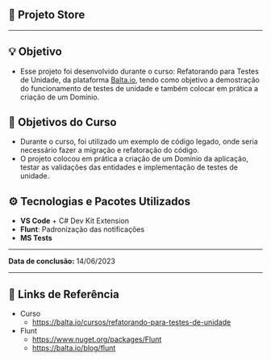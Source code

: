 ## 🏪 **Projeto Store**
---
## 💡 Objetivo
- Esse projeto foi desenvolvido durante o curso: Refatorando para Testes de Unidade, da plataforma [Balta.io](https//balta.io), tendo como objetivo a demostração do funcionamento de testes de unidade e também colocar em prática a criação de um Domínio.

## 📃 **Objetivos do Curso**
- Durante o curso, foi utilizado um exemplo de código legado, onde seria necessário fazer a migração e refatoração do código.
- O projeto colocou em prática a criação de um Domínio da aplicação, testar as validações das entidades e implementação de testes de unidade.

## ⚙️ **Tecnologias e Pacotes Utilizados**
- **VS Code** + C# Dev Kit Extension
- **Flunt**: Padronização das notificações
- **MS Tests**

---

**Data de conclusão:** 14/06/2023

---

## 🔗 **Links de Referência**

- Curso
    - https://balta.io/cursos/refatorando-para-testes-de-unidade
- Flunt
    - https://www.nuget.org/packages/Flunt
    - https://balta.io/blog/flunt